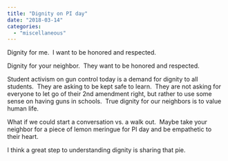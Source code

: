 ```yaml
---
title: "Dignity on PI day"
date: "2018-03-14"
categories: 
  - "miscellaneous"
---
```


Dignity for me.  I want to be honored and respected.

Dignity for your neighbor.  They want to be honored and respected.<!--more-->

Student activism on gun control today is a demand for dignity to all students.  They are asking to be kept safe to learn.  They are not asking for everyone to let go of their 2nd amendment right, but rather to use some sense on having guns in schools.  True dignity for our neighbors is to value human life.

What if we could start a conversation vs. a walk out.  Maybe take your neighbor for a piece of lemon meringue for PI day and be empathetic to their heart.

I think a great step to understanding dignity is sharing that pie.
